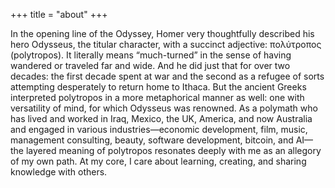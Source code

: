 +++
title = "about"
+++

In the opening line of the Odyssey, Homer very thoughtfully described his hero Odysseus, the titular character, with a succinct adjective: πολύτροπος (polytropos).  It literally means “much-turned” in the sense of having wandered or traveled far and wide. And he did just that for over two decades: the first decade spent at war and the second as a refugee of sorts attempting desperately to return home to Ithaca. But the ancient Greeks interpreted polytropos in a more metaphorical manner as well: one with versatility of mind, for which Odysseus was renowned. As a polymath who has lived and worked in Iraq, Mexico, the UK, America, and now Australia and engaged in various industries—economic development, film, music, management consulting, beauty, software development, bitcoin, and AI—the layered meaning of polytropos resonates deeply with me as an allegory of my own path. At my core, I care about learning, creating, and sharing knowledge with others.